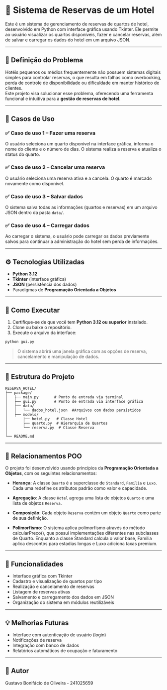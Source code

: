 # 🏨 Sistema de Reservas de um Hotel

Este é um sistema de gerenciamento de reservas de quartos de hotel, desenvolvido em Python com interface gráfica usando Tkinter. Ele permite ao usuário visualizar os quartos disponíveis, fazer e cancelar reservas, além de salvar e carregar os dados do hotel em um arquivo JSON.

---

## 🎯 Definição do Problema

Hotéis pequenos ou médios frequentemente não possuem sistemas digitais simples para controlar reservas, o que resulta em falhas como overbooking, perda de controle de disponibilidade ou dificuldade em manter histórico de clientes.  
Este projeto visa solucionar esse problema, oferecendo uma ferramenta funcional e intuitiva para a **gestão de reservas de hotel**.

---

## 🧪 Casos de Uso

### ✅ Caso de uso 1 – Fazer uma reserva
O usuário seleciona um quarto disponível na interface gráfica, informa o nome do cliente e o número de dias. O sistema realiza a reserva e atualiza o status do quarto.

### ✅ Caso de uso 2 – Cancelar uma reserva
O usuário seleciona uma reserva ativa e a cancela. O quarto é marcado novamente como disponível.

### ✅ Caso de uso 3 – Salvar dados
O sistema salva todas as informações (quartos e reservas) em um arquivo JSON dentro da pasta `data/`.

### ✅ Caso de uso 4 – Carregar dados
Ao carregar o sistema, o usuário pode carregar os dados previamente salvos para continuar a administração do hotel sem perda de informações.

---

## ⚙️ Tecnologias Utilizadas

- **Python 3.12**
- **Tkinter** (interface gráfica)
- **JSON** (persistência dos dados)
- Paradigmas de **Programação Orientada a Objetos**

---

## 🚀 Como Executar

1. Certifique-se de que você tem **Python 3.12 ou superior** instalado.
2. Clone ou baixe o repositório.
3. Execute o arquivo da interface:

```bash
python gui.py
````

> O sistema abrirá uma janela gráfica com as opções de reserva, cancelamento e manipulação de dados.

---

## 📁 Estrutura do Projeto

```
RESERVA_HOTEL/
├── package/
│   ├── main.py       # Ponto de entrada via terminal
│   ├── gui.py        # Ponto de entrada via interface gráfica
│   ├── data/
│   │   └── dados_hotel.json  #Arquivos com dados persistidos
│   ├── models/
│       ├── hotel.py   # Classe Hotel
│       ├── quarto.py  # Hierarquia de Quartos
│       └── reserva.py  # Classe Reserva
│   
└── README.md
```

---

## 🔁 Relacionamentos POO

O projeto foi desenvolvido usando princípios da **Programação Orientada a Objetos**, com os seguintes relacionamentos:

* **Herança**:
  A classe `Quarto` é a superclasse de `Standard`, `Familia` e `Luxo`. Cada uma redefine os atributos padrão como valor e capacidade.

* **Agregação**:
  A classe `Hotel` agrega uma lista de objetos `Quarto` e uma lista de objetos `Reserva`.

* **Composição**:
  Cada objeto `Reserva` contém um objeto `Quarto` como parte de sua definição.

* **Polimorfismo**:
  O sistema aplica polimorfismo através do método calcularPreco(), que possui implementações diferentes nas subclasses de Quarto. Enquanto a classe Standard calcula o valor base, Familia aplica descontos para estadias longas e Luxo adiciona taxas premium.

---

## 📌 Funcionalidades

* Interface gráfica com Tkinter
* Cadastro e visualização de quartos por tipo
* Realização e cancelamento de reservas
* Listagem de reservas ativas
* Salvamento e carregamento dos dados em JSON
* Organização do sistema em módulos reutilizáveis

---

## 💡 Melhorias Futuras

* Interface com autenticação de usuário (login)
* Notificações de reserva
* Integração com banco de dados
* Relatórios automáticos de ocupação e faturamento

---

## 👤 Autor

Gustavo Bonifácio de Oliveira - 241025659

```

